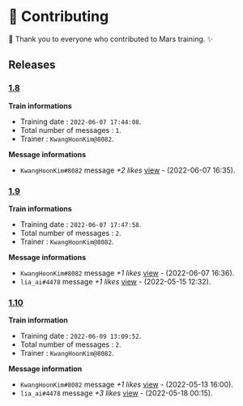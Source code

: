 
# 📝 Contributing
🎉 Thank you to everyone who contributed to Mars training. ✨

## Releases




### [1.8](https://github.com/rhkdgns95/AINFT-engine/blob/50d399d63551d5c54268aed6bc04c3cce329a8bc/data/elon.txt)
**Train informations**
- Training date : `2022-06-07 17:44:08`.
- Total number of messages : `1`.
- Trainer : `KwangHoonKim@8082`.



**Message informations**
- `KwangHoonKim#8082` message _+2 likes_ [view](https://discord.com/channels/947755054365036554/973791675145142342/983635170848546836) - (2022-06-07 16:35).



### [1.9](https://github.com/rhkdgns95/AINFT-engine/blob/a6a37fade7189a700f50d5a17c639aa3b6ca4b2e/data/elon.txt)
**Train informations**
- Training date : `2022-06-07 17:47:58`.
- Total number of messages : `2`.
- Trainer : `KwangHoonKim@8082`.



**Message informations**
- `KwangHoonKim#8082` message _+1 likes_ [view](https://discord.com/channels/947755054365036554/973791675145142342/983635486901932052) - (2022-06-07 16:36).
- `lia_ai#4478` message _+1 likes_ [view](https://discord.com/channels/947755054365036554/973791675145142342/975239270929424384) - (2022-05-15 12:32).



### [1.10](https://github.com/rhkdgns95/AINFT-engine/blob/3e34f3edd75fca573d801bd13bb2759966457683/data/elon.txt)
**Train information**
- Training date : `2022-06-09 13:09:52`.
- Total number of messages : `2`.
- Trainer : `KwangHoonKim@8082`.



**Message information**
- `KwangHoonKim#8082` message _+1 likes_ [view](https://discord.com/channels/947755054365036554/973791675145142342/974566837016756264) - (2022-05-13 16:00).
- `lia_ai#4478` message _+3 likes_ [view](https://discord.com/channels/947755054365036554/973791675145142342/976141039117148210) - (2022-05-18 00:15).
